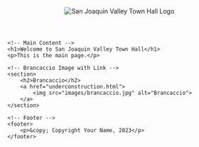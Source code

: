 <!DOCTYPE html>
<html lang="en">
<head>
    <meta charset="UTF-8">
    <meta name="viewport" content="width=device-width, initial-scale=1.0">
    <title>San Joaquin Valley Town Hall</title>
    <!-- Link to external CSS file -->
    <link rel="stylesheet" href="styles/style.css">
</head>
<body>
    <!-- Logo -->
    <header>
        <!-- Update the src to point to the new logo -->
        <img src="images/sjvt-logo.png" alt="San Joaquin Valley Town Hall Logo" id="logo">
    </header>

    <!-- Main Content -->
    <h1>Welcome to San Joaquin Valley Town Hall</h1>
    <p>This is the main page.</p>

    <!-- Brancaccio Image with Link -->
    <section>
        <h2>Brancaccio</h2>
        <a href="underconstruction.html">
            <img src="images/brancaccio.jpg" alt="Brancaccio">
        </a>
    </section>

    <!-- Footer -->
    <footer>
        <p>&copy; Copyright Your Name, 2023</p>
    </footer>
</body>
</html>
